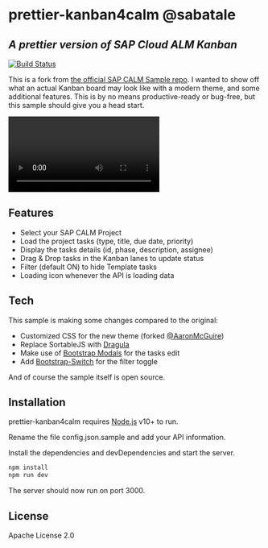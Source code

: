 # prettier-kanban4calm @sabatale
## _A prettier version of SAP Cloud ALM Kanban_

[![Build Status](https://travis-ci.org/joemccann/dillinger.svg?branch=master)](https://travis-ci.org/joemccann/dillinger)

This is a fork from [the official SAP CALM Sample repo](https://github.com/SAP-samples/cloud-alm-api-examples/tree/main/applications/kanban4calm).
I wanted to show off what an actual Kanban board may look like with a modern theme, and some additional features.
This is by no means productive-ready or bug-free, but this sample should give you a head start.

![Check the demo here.](https://github.com/sabatale/prettier-kanban4calm/blob/main/demo.mp4)

## Features

- Select your SAP CALM Project
- Load the project tasks (type, title, due date, priority)
- Display the tasks details (id, phase, description, assignee)
- Drag & Drop tasks in the Kanban lanes to update status
- Filter (default ON) to hide Template tasks
- Loading icon whenever the API is loading data

## Tech

This sample is making some changes compared to the original:

- Customized CSS for the new theme (forked [@AaronMcGuire](https://codepen.io/aaronmcg/pen/GRjaRva))
- Replace SortableJS with [Dragula](https://github.com/bevacqua/dragula)
- Make use of [Bootstrap Modals](https://getbootstrap.com/docs/4.6/components/modal/) for the tasks edit
- Add [Bootstrap-Switch](https://github.com/Bttstrp/bootstrap-switch) for the filter toggle

And of course the sample itself is open source.

## Installation

prettier-kanban4calm requires [Node.js](https://nodejs.org/) v10+ to run.

Rename the file config.json.sample and add your API information.

Install the dependencies and devDependencies and start the server.

```sh
npm install
npm run dev
```

The server should now run on port 3000.

## License

Apache License 2.0
